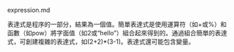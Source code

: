 expression.md

表達式是程序的一部分，結果為一個值。簡單表達式是使用運算符（如+或%）和函數（如pow）將字面值（如2或“hello”）組合起來得到的。通過組合簡單的表達式，可創建複雜的表達式，如(2+2)*(3-1)。表達式還可能包含變量。